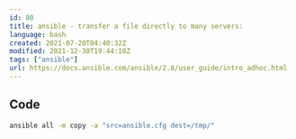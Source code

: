 ```yaml
---
id: 80
title: ansible - transfer a file directly to many servers:
language: bash
created: 2021-07-20T04:40:32Z
modified: 2021-12-30T19:44:10Z
tags: ["ansible"]
url: https://docs.ansible.com/ansible/2.8/user_guide/intro_adhoc.html
---
```


## Code

```bash
ansible all -m copy -a "src=ansible.cfg dest=/tmp/"
```

<!-- end -->

